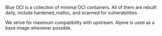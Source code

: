 Blue OCI is a collection of minimal OCI containers. All of them are rebuilt daily, include hardened_malloc, and scanned for vulnerabilities.

We strive for maximum compatibility with upstream. Alpine is used as a base image whenever possible.
